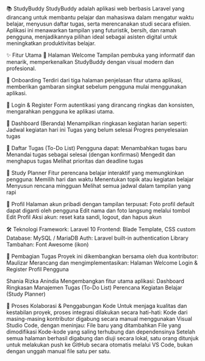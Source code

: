 📚 StudyBuddy
StudyBuddy adalah aplikasi web berbasis Laravel yang dirancang untuk membantu pelajar dan mahasiswa dalam mengatur waktu belajar, menyusun daftar tugas, serta merencanakan studi secara efisien. Aplikasi ini menawarkan tampilan yang futuristik, bersih, dan ramah pengguna, menjadikannya pilihan ideal sebagai asisten digital untuk meningkatkan produktivitas belajar.

✨ Fitur Utama
🔹 Halaman Welcome
Tampilan pembuka yang informatif dan menarik, memperkenalkan StudyBuddy dengan visual modern dan profesional.

🔹 Onboarding
Terdiri dari tiga halaman penjelasan fitur utama aplikasi, memberikan gambaran singkat sebelum pengguna mulai menggunakan aplikasi.

🔹 Login & Register
Form autentikasi yang dirancang ringkas dan konsisten, mengarahkan pengguna ke aplikasi utama.

🔹 Dashboard (Beranda)
Menampilkan ringkasan kegiatan harian seperti:
Jadwal kegiatan hari ini
Tugas yang belum selesai
Progres penyelesaian tugas

🔹 Daftar Tugas (To-Do List)
Pengguna dapat:
Menambahkan tugas baru
Menandai tugas sebagai selesai (dengan konfirmasi)
Mengedit dan menghapus tugas
Melihat prioritas dan deadline tugas

🔹 Study Planner
Fitur perencana belajar interaktif yang memungkinkan pengguna:
Memilih hari dan waktu
Menentukan topik atau kegiatan belajar
Menyusun rencana mingguan
Melihat semua jadwal dalam tampilan yang rapi

🔹 Profil
Halaman akun pribadi dengan tampilan terpusat:
Foto profil default dapat diganti oleh pengguna
Edit nama dan foto langsung melalui tombol Edit Profil
Aksi akun: reset kata sandi, logout, dan hapus akun

🛠️ Teknologi
Framework: Laravel 10
Frontend: Blade Template, CSS custom
Database: MySQL / MariaDB
Auth: Laravel built-in authentication
Library Tambahan: Font Awesome (ikon)

👥 Pembagian Tugas
Proyek ini dikembangkan bersama oleh dua kontributor:
Maulizar
    Merancang dan mengimplementasikan:
    Halaman Welcome
    Login & Register
    Profil Pengguna

Shania Rizka Anindia
    Mengembangkan fitur utama aplikasi:
    Dashboard Ringkasan
    Manajemen Tugas (To-Do List)
    Perencana Kegiatan Belajar (Study Planner)

🔁 Proses Kolaborasi & Penggabungan Kode
Untuk menjaga kualitas dan kestabilan proyek, proses integrasi dilakukan secara hati-hati:
Kode dari masing-masing kontributor digabung secara manual menggunakan Visual Studio Code, dengan meninjau:
File baru yang ditambahkan
File yang dimodifikasi
Kode-kode yang saling terhubung dan dependensinya
Setelah semua halaman berhasil digabung dan diuji secara lokal, satu orang ditunjuk untuk melakukan push ke GitHub secara otomatis melalui VS Code, bukan dengan unggah manual file satu per satu.

